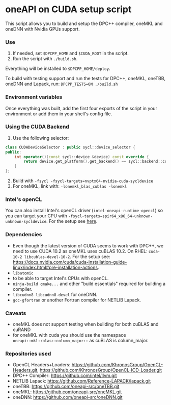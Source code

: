 # oneAPI on CUDA setup script

This script allows you to build and setup the DPC++ compiler, oneMKL and oneDNN with Nvidia GPUs support. 

### Use
1. If needed, set `$DPCPP_HOME` and `$CUDA_ROOT` in the script.
2. Run the script with ```./build.sh```.

Everything will be installed to `$DPCPP_HOME/deploy`. 

To build with testing support and run the tests for DPC++, oneMKL, oneTBB, oneDNN and Lapack, run: ```DPCPP_TESTS=ON ./build.sh```

### Environment variables
Once everything was built, add the first four exports of the script in your environment or add them in your shell's config file. 


### Using the CUDA Backend
1. Use the following selector:
```C++
class CUDADeviceSelector : public sycl::device_selector {
public:
    int operator()(const sycl::device &device) const override {
        return device.get_platform().get_backend() == sycl::backend::cuda ? 1 : -1;
    }
};
```
2. Build with `-fsycl -fsycl-targets=nvptx64-nvidia-cuda-sycldevice`
3. For oneMKL, link with: `-lonemkl_blas_cublas -lonemkl`


### Intel's openCL
You can also install Intel's openCL driver (`intel-oneapi-runtime-opencl`) so you can target your CPU with `-fsycl-targets=spir64_x86_64-unknown-unknown-sycldevice`. For the setup see [here](https://software.intel.com/content/www/us/en/develop/documentation/installation-guide-for-intel-oneapi-toolkits-linux/top/installation/install-using-package-managers.html).


### Dependencies
* Even though the latest version of CUDA seems to work with DPC++, we need to use CUDA 10.2 as oneMKL uses cuBLAS 10.2. On RHEL: `cuda-10-2 libcublas-devel-10-2`. For the setup see: https://docs.nvidia.com/cuda/cuda-installation-guide-linux/index.html#pre-installation-actions. 
* `libatomic`
*  to be able to target Intel's CPUs with openCL. 
* `ninja-build cmake...` and other "build essentials" required for building a compiler.
* `libcudnn8 libcudnn8-devel` for oneDNN.
* `gcc-gfortran` or another Fortran compiler for NETLIB Lapack.

### Caveats
* oneMKL does not support testing when building for both cuBLAS and cuRAND
* for oneMKL with cuda you should use the namespace `oneapi::mkl::blas::column_major::` as cuBLAS is column_major. 

### Repositories used
- OpenCL Headers+Loaders: https://github.com/KhronosGroup/OpenCL-Headers.git, https://github.com/KhronosGroup/OpenCL-ICD-Loader.git
- DPC++ Compiler: https://github.com/intel/llvm.git
- NETLIB Lapack: https://github.com/Reference-LAPACK/lapack.git
- oneTBB: https://github.com/oneapi-src/oneTBB.git
- oneMKL: https://github.com/oneapi-src/oneMKL.git
- oneDNN: https://github.com/oneapi-src/oneDNN.git
